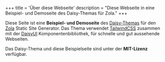 +++
title = 'Über diese Webseite'
description = "Diese Webseite in eine Beispiel- und Demoseite des Daisy-Themas für Zola."
+++

Diese Seite ist eine **Beispiel- und Demoseite** des [Daisy-Themas](https://github.com/awinterstein/zola-theme-daisy) für den [Zola](https://getzola.org) Static Site Generator. Das Thema verwendet [TailwindCSS](https://tailwindcss.com) zusammen mit der [DaisyUI](https://daisyui.com) Komponentenbibliothek, für schnelle und gut aussehende Webseiten.

Das Daisy-Thema und diese Beispielseite sind unter der **MIT-Lizenz** verfügbar.
